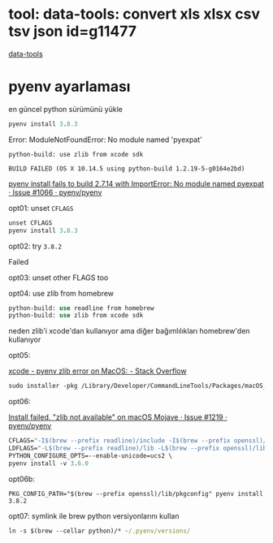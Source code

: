 
# tool: data-tools: convert xls xlsx csv tsv json  id=g11477

[data-tools](https://github.com/clarkgrubb/data-tools)

# pyenv ayarlaması

en güncel python sürümünü yükle

```clojure
pyenv install 3.8.3
```

Error: ModuleNotFoundError: No module named 'pyexpat'

```
python-build: use zlib from xcode sdk

BUILD FAILED (OS X 10.14.5 using python-build 1.2.19-5-g0164e2bd)
```

[pyenv install fails to build 2.7.14 with ImportError: No module named pyexpat · Issue #1066 · pyenv/pyenv](https://github.com/pyenv/pyenv/issues/1066)

opt01: unset `CFLAGS`

```clojure
unset CFLAGS
pyenv install 3.8.3
```

opt02: try `3.8.2`

Failed

opt03: unset other FLAGS too

opt04: use zlib from homebrew

```clojure
python-build: use readline from homebrew
python-build: use zlib from xcode sdk
```

neden zlib'i xcode'dan kullanıyor ama diğer bağımlılıkları homebrew'den kullanıyor

opt05:

[xcode - pyenv zlib error on MacOS: - Stack Overflow](https://stackoverflow.com/questions/50036091/pyenv-zlib-error-on-macos)

```clojure
sudo installer -pkg /Library/Developer/CommandLineTools/Packages/macOS_SDK_headers_for_macOS_10.14.pkg -target /
```

opt06:

[Install failed, "zlib not available" on macOS Mojave · Issue #1219 · pyenv/pyenv](https://github.com/pyenv/pyenv/issues/1219)

```clojure
CFLAGS="-I$(brew --prefix readline)/include -I$(brew --prefix openssl)/include -I$(xcrun --show-sdk-path)/usr/include" \
LDFLAGS="-L$(brew --prefix readline)/lib -L$(brew --prefix openssl)/lib" \
PYTHON_CONFIGURE_OPTS=--enable-unicode=ucs2 \
pyenv install -v 3.6.0
```

opt06b:

``` 
PKG_CONFIG_PATH="$(brew --prefix openssl)/lib/pkgconfig" pyenv install 3.8.2
``` 

opt07: symlink ile brew python versiyonlarını kullan

```clojure
ln -s $(brew --cellar python)/* ~/.pyenv/versions/
```



